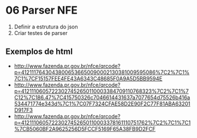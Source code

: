# 06 Parser NFE

1. Definir a estrutura do json
2. Criar testes de parser

## Exemplos de html

- http://www.fazenda.pr.gov.br/nfce/qrcode?p=41211176430438006536650090002130381009595086%7C2%7C1%7C1%7CF15157FEE4FE43A6343C48685F0A9A5D5BB9594E
- http://www.fazenda.pr.gov.br/nfce/qrcode?p=41211106057223027452650110003384709110768323%7C2%7C1%7C12%7C186.47%7C415750326c7046614431637a7077654d75526b416a534471774e343d%7C1%7C07F7324CFAE58D2E90F2C77F81ABA63201D917F3
- http://www.fazenda.pr.gov.br/nfce/qrcode?p=41211106057223027452650110003378161110751762%7C2%7C1%7C1%7CB5060BF2A9625256D5FCCF5169F65A38FB9D2FCF
